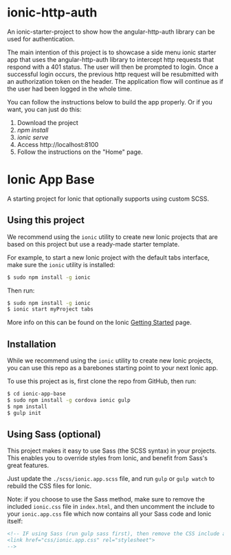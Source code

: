 ionic-http-auth
===============

An ionic-starter-project to show how the angular-http-auth library can be used for authentication.

The main intention of this project is to showcase a side menu ionic starter app that uses the angular-http-auth library to intercept http requests that respond with a 401 status.  The user will then be prompted to login.  Once a successful login occurs, the previous
http request will be resubmitted with an authorization token on the header. The application flow will continue as if the user had been logged in the whole time.

You can follow the instructions below to build the app properly.  Or if you want, you can just do this:

1. Download the project
2. *npm install*
2. *ionic serve*
3. Access http://localhost:8100
4. Follow the instructions on the "Home" page.


Ionic App Base
=====================

A starting project for Ionic that optionally supports
using custom SCSS.

## Using this project

We recommend using the `ionic` utility to create new Ionic projects that are based on this project but use a ready-made starter template.

For example, to start a new Ionic project with the default tabs interface, make sure the `ionic` utility is installed:

```bash
$ sudo npm install -g ionic
```

Then run:

```bash
$ sudo npm install -g ionic
$ ionic start myProject tabs
```

More info on this can be found on the Ionic [Getting Started](http://ionicframework.com/getting-started) page.

## Installation

While we recommend using the `ionic` utility to create new Ionic projects, you can use this repo as a barebones starting point to your next Ionic app.

To use this project as is, first clone the repo from GitHub, then run:

```bash
$ cd ionic-app-base
$ sudo npm install -g cordova ionic gulp
$ npm install
$ gulp init
```

## Using Sass (optional)

This project makes it easy to use Sass (the SCSS syntax) in your projects. This enables you to override styles from Ionic, and benefit from
Sass's great features.

Just update the `./scss/ionic.app.scss` file, and run `gulp` or `gulp watch` to rebuild the CSS files for Ionic.

Note: if you choose to use the Sass method, make sure to remove the included `ionic.css` file in `index.html`, and then uncomment
the include to your `ionic.app.css` file which now contains all your Sass code and Ionic itself:

```html
<!-- IF using Sass (run gulp sass first), then remove the CSS include above
<link href="css/ionic.app.css" rel="stylesheet">
-->
```

